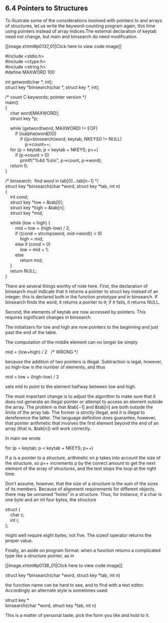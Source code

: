 ## 6.4 Pointers to Structures

To illustrate some of the considerations involved with pointers to and arrays of structures, let us write the keyword-counting program again, this time using pointers instead of array indices.The external declaration of keytab need not change, but main and binsearch do need modification.

[[image.xhtml#p0137_01|Click here to view code image]]

#include <stdio.h>  
#include <ctype.h>  
#include <string.h>  
#define MAXWORD 100  
  
int getword(char \*, int);  
struct key \*binsearch(char \*, struct key \*, int);  
  
/\* count C keywords; pointer version \*/  
main()  
{  
    char word\[MAXWORD\];  
    struct key \*p;  
  
    while (getword(word, MAXWORD) != EOF)  
        if (isalpha(word\[0\]))  
            if ((p=binsearch(word, keytab, NKEYS)) != NULL)  
                p->count++;  
    for (p = keytab; p < keytab + NKEYS; p++)  
        if (p->count > 0)  
            printf("%4d %s\\n", p->count, p->word);  
    return 0;  
}  
  
/\* binsearch:  find word in tab\[0\]...tab\[n−1\] \*/  
struct key \*binsearch(char \*word, struct key \*tab, int n)  
{  
    int cond;  
    struct key \*low = &tab\[0\];  
    struct key \*high = &tab\[n\];  
    struct key \*mid;  
  
    while (low < high) {  
        mid = low + (high-low) / 2;  
        if ((cond = strcmp(word, mid->word)) < 0)  
            high = mid;  
        else if (cond > 0)  
            low = mid + 1;  
        else  
            return mid;  
    }  
    return NULL;  
}

There are several things worthy of note here. First, the declaration of binsearch must indicate that it returns a pointer to struct key instead of an integer; this is declared both in the function prototype and in binsearch. If binsearch finds the word, it returns a pointer to it; if it fails, it returns NULL.

Second, the elements of keytab are now accessed by pointers. This requires significant changes in binsearch.

The initializers for low and high are now pointers to the beginning and just past the end of the table.

The computation of the middle element can no longer be simply

mid = (low+high) / 2   /\* WRONG \*/

because the addition of two pointers is illegal. Subtraction is legal, however, so high-low is the number of elements, and thus

mid = low + (high-low) / 2

sets mid to point to the element halfway between low and high.

The most important change is to adjust the algorithm to make sure that it does not generate an illegal pointer or attempt to access an element outside the array. The problem is that &tab\[−1\] and &tab\[n\] are both outside the limits of the array tab. The former is strictly illegal, and it is illegal to dereference the latter. The language definition does guarantee, however, that pointer arithmetic that involves the first element beyond the end of an array (that is, &tab\[n\]) will work correctly.

In main we wrote

for (p = keytab; p < keytab + NKEYS; p++)

If p is a pointer to a structure, arithmetic on p takes into account the size of the structure, so p++ increments p by the correct amount to get the next element of the array of structures, and the test stops the loop at the right time.

Don’t assume, however, that the size of a structure is the sum of the sizes of its members. Because of alignment requirements for different objects, there may be unnamed “holes” in a structure. Thus, for instance, if a char is one byte and an int four bytes, the structure

struct {  
    char c;  
    int i;  
};

might well require eight bytes, not five. The sizeof operator returns the proper value.

Finally, an aside on program format: when a function returns a complicated type like a structure pointer, as in

[[image.xhtml#p0138_01|Click here to view code image]]

struct key \*binsearch(char \*word, struct key \*tab, int n)

the function name can be hard to see, and to find with a text editor. Accordingly an alternate style is sometimes used:

struct key \*  
binsearch(char \*word, struct key \*tab, int n)

This is a matter of personal taste; pick the form you like and hold to it.

